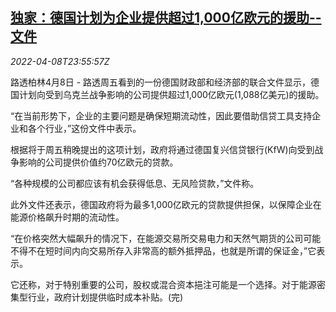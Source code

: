 <!--1649462463000-->
[独家：德国计划为企业提供超过1,000亿欧元的援助--文件](https://cn.reuters.com/article/exclusive-germany-business-aiding-0408-f-idCNKCS2M0287)
------

<div><i>2022-04-08T23:55:57Z</i></div><p>路透柏林4月8日 - 路透周五看到的一份德国财政部和经济部的联合文件显示，德国计划向受到乌克兰战争影响的公司提供超过1,000亿欧元(1,088亿美元)的援助。</p><p>“在当前形势下，企业的主要问题是确保短期流动性，因此要借助信贷工具支持企业和各个行业，”这份文件中表示。</p><p>根据将于周五稍晚提出的这项计划，政府将通过德国复兴信贷银行(KfW)向受到战争影响的公司提供价值约70亿欧元的贷款。</p><p>“各种规模的公司都应该有机会获得低息、无风险贷款，”文件称。</p><p>此外文件还表示，德国政府将为最多1,000亿欧元的贷款提供担保，以保障企业在能源价格飙升时期的流动性。</p><p>“在价格突然大幅飙升的情况下，在能源交易所交易电力和天然气期货的公司可能不得不在短时间内向交易所存入非常高的额外抵押品，也就是所谓的保证金，”它表示。</p><p>它还称，对于特别重要的公司，股权或混合资本挹注可能是一个选择。对于能源密集型行业，政府计划提供临时成本补贴。(完)</p>
